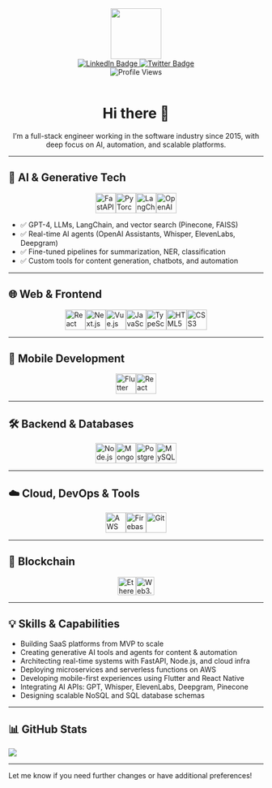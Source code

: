 <link rel="stylesheet" href="https://cdn.jsdelivr.net/gh/devicons/devicon@latest/devicon.min.css">

<div id="header" align="center">
  <div>
    <img src="https://media.giphy.com/media/M9gbBd9nbDrOTu1Mqx/giphy.gif" width="100"/>
  </div>    
  <div id="badges">
    <a href="https://www.linkedin.com/in/mtahir08" target="_blank">
      <img src="https://img.shields.io/badge/LinkedIn-blue?style=for-the-badge&logo=linkedin&logoColor=white" alt="LinkedIn Badge"/>
    </a>
    <a href="https://twitter.com/mtahirps" target="_blank">
      <img src="https://img.shields.io/badge/Twitter-blue?style=for-the-badge&logo=twitter&logoColor=white" alt="Twitter Badge"/>
    </a>
  </div>
  <div>
    <img src="https://komarev.com/ghpvc/?username=mtahir08&style=flat-square&color=blue" alt="Profile Views"/>
  </div>
  <br />
  <h1>Hi there 👋</h1>
  <p>I’m a full-stack engineer working in the software industry since 2015, with deep focus on AI, automation, and scalable platforms.</p>
</div>

---

## 🧠 AI & Generative Tech

<div style="display: flex; flex-wrap: wrap; justify-content: center;">
  <img src="https://cdn.jsdelivr.net/gh/devicons/devicon/icons/fastapi/fastapi-original.svg" title="FastAPI" width="40" height="40"/>
  <img src="https://cdn.jsdelivr.net/gh/devicons/devicon/icons/pytorch/pytorch-original.svg" title="PyTorch" width="40" height="40"/>
  <img src="https://cdn.jsdelivr.net/gh/devicons/devicon/icons/langchain/langchain-original.svg" title="LangChain" width="40" height="40"/>
  <img src="https://cdn.jsdelivr.net/gh/devicons/devicon/icons/openai/openai-original.svg" title="OpenAI" width="40" height="40"/>
</div>

- ✅ GPT-4, LLMs, LangChain, and vector search (Pinecone, FAISS)
- ✅ Real-time AI agents (OpenAI Assistants, Whisper, ElevenLabs, Deepgram)
- ✅ Fine-tuned pipelines for summarization, NER, classification
- ✅ Custom tools for content generation, chatbots, and automation

---

## 🌐 Web & Frontend

<div style="display: flex; flex-wrap: wrap; justify-content: center;">
  <img src="https://cdn.jsdelivr.net/gh/devicons/devicon/icons/react/react-original.svg" title="React" width="40" height="40"/>
  <img src="https://cdn.jsdelivr.net/gh/devicons/devicon/icons/nextjs/nextjs-original.svg" title="Next.js" width="40" height="40"/>
  <img src="https://cdn.jsdelivr.net/gh/devicons/devicon/icons/vuejs/vuejs-original.svg" title="Vue.js" width="40" height="40"/>
  <img src="https://cdn.jsdelivr.net/gh/devicons/devicon/icons/javascript/javascript-original.svg" title="JavaScript" width="40" height="40"/>
  <img src="https://cdn.jsdelivr.net/gh/devicons/devicon/icons/typescript/typescript-original.svg" title="TypeScript" width="40" height="40"/>
  <img src="https://cdn.jsdelivr.net/gh/devicons/devicon/icons/html5/html5-original.svg" title="HTML5" width="40" height="40"/>
  <img src="https://cdn.jsdelivr.net/gh/devicons/devicon/icons/css3/css3-original.svg" title="CSS3" width="40" height="40"/>
</div>

---

## 📱 Mobile Development

<div style="display: flex; flex-wrap: wrap; justify-content: center;">
  <img src="https://cdn.jsdelivr.net/gh/devicons/devicon/icons/flutter/flutter-original.svg" title="Flutter" width="40" height="40"/>
  <img src="https://cdn.jsdelivr.net/gh/devicons/devicon/icons/react/react-original.svg" title="React Native" width="40" height="40"/>
</div>

---

## 🛠 Backend & Databases

<div style="display: flex; flex-wrap: wrap; justify-content: center;">
  <img src="https://cdn.jsdelivr.net/gh/devicons/devicon/icons/nodejs/nodejs-original.svg" title="Node.js" width="40" height="40"/>
  <img src="https://cdn.jsdelivr.net/gh/devicons/devicon/icons/mongodb/mongodb-original.svg" title="MongoDB" width="40" height="40"/>
  <img src="https://cdn.jsdelivr.net/gh/devicons/devicon/icons/postgresql/postgresql-original.svg" title="PostgreSQL" width="40" height="40"/>
  <img src="https://cdn.jsdelivr.net/gh/devicons/devicon/icons/mysql/mysql-original.svg" title="MySQL" width="40" height="40"/>
</div>

---

## ☁️ Cloud, DevOps & Tools

<div style="display: flex; flex-wrap: wrap; justify-content: center;">
  <img src="https://cdn.jsdelivr.net/gh/devicons/devicon/icons/amazonwebservices/amazonwebservices-original.svg" title="AWS" width="40" height="40"/>
  <img src="https://cdn.jsdelivr.net/gh/devicons/devicon/icons/firebase/firebase-plain.svg" title="Firebase" width="40" height="40"/>
  <img src="https://cdn.jsdelivr.net/gh/devicons/devicon/icons/git/git-original.svg" title="Git" width="40" height="40"/>
</div>

---

## 🔗 Blockchain

<div style="display: flex; flex-wrap: wrap; justify-content: center;">
  <img src="https://raw.githubusercontent.com/danielcranney/readme-generator/main/public/icons/skills/ethereum-colored.svg" width="36" height="36" alt="Ethereum" />
  <img src="https://raw.githubusercontent.com/danielcranney/readme-generator/main/public/icons/skills/web3js-colored.svg" width="36" height="36" alt="Web3.js" />
</div>

---

## 💡 Skills & Capabilities

- Building SaaS platforms from MVP to scale
- Creating generative AI tools and agents for content & automation
- Architecting real-time systems with FastAPI, Node.js, and cloud infra
- Deploying microservices and serverless functions on AWS
- Developing mobile-first experiences using Flutter and React Native
- Integrating AI APIs: GPT, Whisper, ElevenLabs, Deepgram, Pinecone
- Designing scalable NoSQL and SQL database schemas

---

## 📊 GitHub Stats

<a href="http://www.github.com/mtahir08">
  <img src="https://github-readme-streak-stats.herokuapp.com/?user=mtahir08&theme=dark&hide_border=true"/>
</a>

---

Let me know if you need further changes or have additional preferences!
